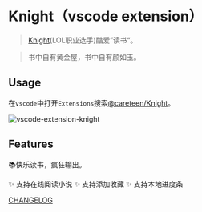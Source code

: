# Knight（vscode extension）

> [Knight](https://baike.baidu.com/item/%E5%8D%93%E5%AE%9A/51002949)(LOL职业选手)酷爱”读书“。

> 书中自有黄金屋，书中自有颜如玉。

## Usage

在`vscode`中打开`Extensions`搜索[@careteen/Knight](https://marketplace.visualstudio.com/items?itemName=careteen.knight)。

![vscode-extension-knight](./assets/vscode-extension-knight.gif)


## Features

📚快乐读书，疯狂输出。

✨ 支持在线阅读小说
✨ 支持添加收藏
✨ 支持本地进度条

[CHANGELOG](./CHANGELOG.md)
